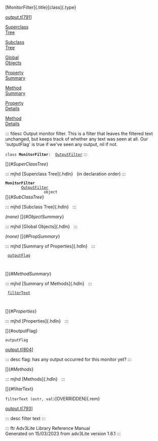 [MonitorFilter]{.title}[class]{.type}

[output.t](../file/output.t.html)\[[791](../source/output.t.html#791)\]

[Superclass\
Tree](#_SuperClassTree_)

[Subclass\
Tree](#_SubClassTree_)

[Global\
Objects](#_ObjectSummary_)

[Property\
Summary](#_PropSummary_)

[Method\
Summary](#_MethodSummary_)

[Property\
Details](#_Properties_)

[Method\
Details](#_Methods_)

::: fdesc
Output monitor filter. This is a filter that leaves the filtered text
unchanged, but keeps track of whether any text was seen at all. Our
\'outputFlag\' is true if we\'ve seen any output, nil if not.

`class `**`MonitorFilter`**` :   `[`OutputFilter`](../object/OutputFilter.html)
:::

[]{#_SuperClassTree_}

::: mjhd
[Superclass Tree]{.hdln}   (in declaration order)
:::

**`MonitorFilter`**\
`         `[`OutputFilter`](../object/OutputFilter.html)\
`                 object`\
[]{#_SubClassTree_}

::: mjhd
[Subclass Tree]{.hdln}  
:::

*(none)* []{#_ObjectSummary_}

::: mjhd
[Global Objects]{.hdln}  
:::

*(none)* []{#_PropSummary_}

::: mjhd
[Summary of Properties]{.hdln}  
:::

` `[`outputFlag`](#outputFlag)`  `

` `

[]{#_MethodSummary_}

::: mjhd
[Summary of Methods]{.hdln}  
:::

` `[`filterText`](#filterText)`  `

` `

[]{#_Properties_}

::: mjhd
[Properties]{.hdln}  
:::

[]{#outputFlag}

`outputFlag`

[output.t](../file/output.t.html)\[[804](../source/output.t.html#804)\]

::: desc
flag: has any output occurred for this monitor yet?
:::

[]{#_Methods_}

::: mjhd
[Methods]{.hdln}  
:::

[]{#filterText}

`filterText (ostr, val)`[OVERRIDDEN]{.rem}

[output.t](../file/output.t.html)\[[793](../source/output.t.html#793)\]

::: desc
filter text
:::

::: ftr
Adv3Lite Library Reference Manual\
Generated on 15/03/2023 from adv3Lite version 1.6.1
:::
